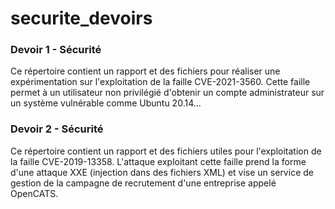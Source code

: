 # securite_devoirs

### Devoir 1 - Sécurité 
Ce répertoire contient un rapport et des fichiers pour réaliser une expérimentation sur l'exploitation de la faille CVE-2021-3560. Cette faille permet à un utilisateur non privilégié d'obtenir un compte administrateur sur un système vulnérable comme Ubuntu 20.14...

### Devoir 2 - Sécurité 
Ce répertoire contient un rapport et des fichiers utiles pour l'exploitation de la faille CVE-2019-13358. L'attaque exploitant cette faille prend la forme d'une attaque XXE (injection dans des fichiers XML) et vise un service de gestion de la campagne de recrutement d'une entreprise appelé OpenCATS. 
